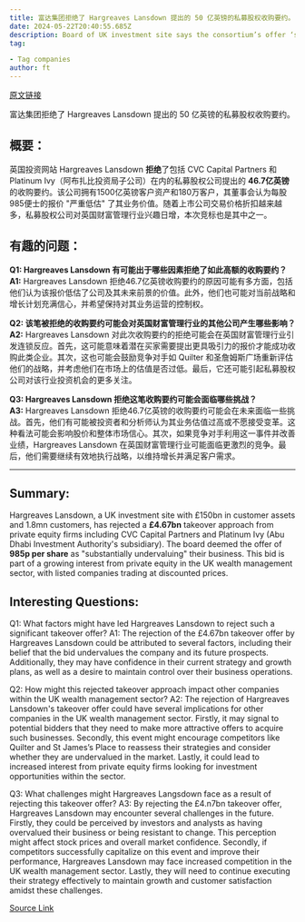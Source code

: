 ```yaml
---
title: 富达集团拒绝了 Hargreaves Lansdown 提出的 50 亿英镑的私募股权收购要约。
date: 2024-05-22T20:40:55.685Z
description: Board of UK investment site says the consortium’s offer ‘substantially undervalues’ the business
tag: 

- Tag companies
author: ft
---
```


[原文链接](https://ft.com/content/d8ebab8f-5600-4cf2-ad6a-4f2d9b62c33f)

富达集团拒绝了 Hargreaves Lansdown 提出的 50 亿英镑的私募股权收购要约。

## 概要： 

英国投资网站 Hargreaves Lansdown **拒绝**了包括 CVC Capital Partners 和 Platinum Ivy（阿布扎比投资局子公司）在内的私募股权公司提出的 **46.7亿英镑**的收购要约。该公司拥有1500亿英镑客户资产和180万客户，其董事会认为每股985便士的报价 "严重低估" 了其业务价值。随着上市公司交易价格折扣越来越多，私募股权公司对英国财富管理行业兴趣日增，本次竞标也是其中之一。

## 有趣的问题： 

**Q1: Hargreaves Lansdown 有可能出于哪些因素拒绝了如此高额的收购要约？** 
**A1:** Hargreaves Lansdown 拒绝46.7亿英镑收购要约的原因可能有多方面，包括他们认为该报价低估了公司及其未来前景的价值。此外，他们也可能对当前战略和增长计划充满信心，并希望保持对其业务运营的控制权。 

**Q2: 该笔被拒绝的收购要约可能会对英国财富管理行业的其他公司产生哪些影响？** 
**A2:** Hargreaves Lansdown 对此次收购要约的拒绝可能会在英国财富管理行业引发连锁反应。首先，这可能意味着潜在买家需要提出更具吸引力的报价才能成功收购此类企业。其次，这也可能会鼓励竞争对手如 Quilter 和圣詹姆斯广场重新评估他们的战略，并考虑他们在市场上的估值是否过低。最后，它还可能引起私募股权公司对该行业投资机会的更多关注。 

**Q3: Hargreaves Lansdown 拒绝这笔收购要约可能会面临哪些挑战？**  
**A3:** Hargreaves Lansdown 拒绝46.7亿英镑的收购要约可能会在未来面临一些挑战。首先，他们有可能被投资者和分析师认为其业务估值过高或不愿接受变革。这种看法可能会影响股价和整体市场信心。其次，如果竞争对手利用这一事件并改善业绩，Hargreaves Lansdown 在英国财富管理行业可能面临更激烈的竞争。最后，他们需要继续有效地执行战略，以维持增长并满足客户需求。

---

## Summary:
Hargreaves Lansdown, a UK investment site with £150bn in customer assets and 1.8mn customers, has rejected a **£4.67bn** takeover approach from private equity firms including CVC Capital Partners and Platinum Ivy (Abu Dhabi Investment Authority's subsidiary). The board deemed the offer of **985p per share** as "substantially undervaluing" their business. This bid is part of a growing interest from private equity in the UK wealth management sector, with listed companies trading at discounted prices.

## Interesting Questions:
Q1: What factors might have led Hargreaves Lansdown to reject such a significant takeover offer?
A1: The rejection of the £4.67bn takeover offer by Hargreaves Lansdown could be attributed to several factors, including their belief that the bid undervalues the company and its future prospects. Additionally, they may have confidence in their current strategy and growth plans, as well as a desire to maintain control over their business operations.

Q2: How might this rejected takeover approach impact other companies within the UK wealth management sector?
A2: The rejection of Hargreaves Lansdown's takeover offer could have several implications for other companies in the UK wealth management sector. Firstly, it may signal to potential bidders that they need to make more attractive offers to acquire such businesses. Secondly, this event might encourage competitors like Quilter and St James’s Place to reassess their strategies and consider whether they are undervalued in the market. Lastly, it could lead to increased interest from private equity firms looking for investment opportunities within the sector.

Q3: What challenges might Hargreaves Langsdown face as a result of rejecting this takeover offer?
A3: By rejecting the £4.n7bn takeover offer, Hargreaves Lansdown may encounter several challenges in the future. Firstly, they could be perceived by investors and analysts as having overvalued their business or being resistant to change. This perception might affect stock prices and overall market confidence. Secondly, if competitors successfully capitalize on this event and improve their performance, Hargreaves Lansdown may face increased competition in the UK wealth management sector. Lastly, they will need to continue executing their strategy effectively to maintain growth and customer satisfaction amidst these challenges.

[Source Link](https://ft.com/content/d8ebab8f-5600-4cf2-ad6a-4f2d9b62c33f)

